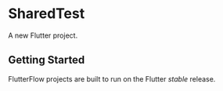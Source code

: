 # SharedTest

A new Flutter project.

## Getting Started

FlutterFlow projects are built to run on the Flutter _stable_ release.
